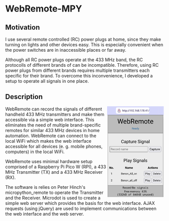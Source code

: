 # WebRemote-MPY

## Motivation
I use several remote controlled (RC) power plugs at home, since they make turning on lights
and other devices easy. This is especially convenient when the power switches are in
inaccessible places or far away. 

Although all RC power plugs operate at the 433 MHz band, the RC protocolls of different brands of
can be incompatible. Therefore, using RC power plugs from different brands requires multiple transmitters each specific for 
their brand. To overcome this inconvenience, I developed a setup to operate all signals in one place.

## Description

<img align="right"  src="doc/Screenshot_20240702-110706.png" width="180" height="auto" /> WebRemote can record the signals of different handheld 433 MHz transmitters and make them accessible via a simple web interface. This eliminates the need of multiple brand-specific remotes for similar 433 MHz devices in home automation. WebRemote can connect to the local WiFi which makes the web interface accessible for all devices (e. g. mobile phones, computers) in the local WiFi.

WebRemote uses minimal hardware setup comprised of a Raspberry Pi Pico W (RPI), a 433 MHz Transmitter (TX) and a 433 MHz Receiver (RX).

The software is relies on Peter Hinch's micropython_remote to operate the Transmitter and the Receiver.
Microdot is used to create a simple web server which provides the basis for the web interface.
AJAX requests (using jQuery) are used to implement communications between the web interface and the web server.
